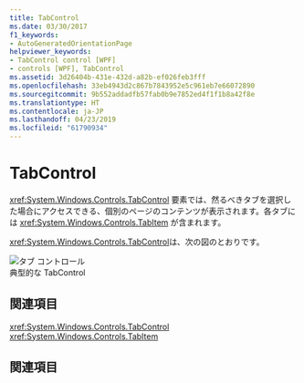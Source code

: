 ```yaml
---
title: TabControl
ms.date: 03/30/2017
f1_keywords:
- AutoGeneratedOrientationPage
helpviewer_keywords:
- TabControl control [WPF]
- controls [WPF], TabControl
ms.assetid: 3d26404b-431e-432d-a82b-ef026feb3fff
ms.openlocfilehash: 33eb4943d2c867b7843952e5c961eb7e66072890
ms.sourcegitcommit: 9b552addadfb57fab0b9e7852ed4f1f1b8a42f8e
ms.translationtype: HT
ms.contentlocale: ja-JP
ms.lasthandoff: 04/23/2019
ms.locfileid: "61790934"
---
```

# <a name="tabcontrol"></a>TabControl
<xref:System.Windows.Controls.TabControl> 要素では、然るべきタブを選択した場合にアクセスできる、個別のページのコンテンツが表示されます。各タブには <xref:System.Windows.Controls.TabItem> が含まれます。  
  
 <xref:System.Windows.Controls.TabControl>は、次の図のとおりです。  
  
 ![タブ コントロール](./media/ss-ctl-tabcontrol.gif "SS_CTL_tabcontrol")  
典型的な TabControl  
  
## <a name="reference"></a>関連項目  
 <xref:System.Windows.Controls.TabControl>  
  <xref:System.Windows.Controls.TabItem>  
  
## <a name="related-sections"></a>関連項目

